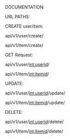 DOCUMENTATION:

URL PATHS:

CREATE user/item:

api/v1/user/create/

api/v1/item/create/

GET Request:

api/v1/user/<int:userid>/

api/v1/item/<int:itemid>/

UPDATE:

api/v1/user/<int:userid>/update/

api/v1/item/<int:itemid>/update/

DELETE:

api/v1/user/<int:userid>/delete/

api/v1/item/<int:itemid>/delete/
